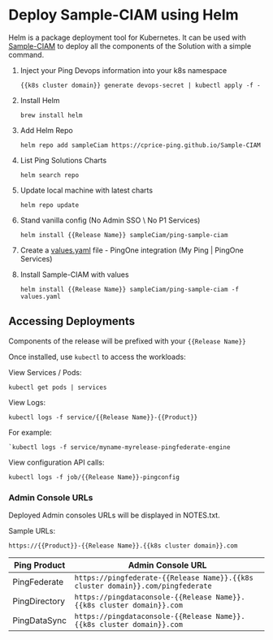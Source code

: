 # Deploy Sample-CIAM using Helm

Helm is a package deployment tool for Kubernetes. It can be used with [Sample-CIAM](../Kubernetes) to deploy all the components of the Solution with a simple command.

1. Inject your Ping Devops information into your k8s namespace

    ```shell
    {{k8s cluster domain}} generate devops-secret | kubectl apply -f -
    ```

2. Install Helm

    ```shell
    brew install helm
    ```

3. Add Helm Repo

    ```shell
    helm repo add sampleCiam https://cprice-ping.github.io/Sample-CIAM
    ```

4. List Ping Solutions Charts

    ```shell
    helm search repo
    ```

5. Update local machine with latest charts

    ```shell
    helm repo update
    ```

6. Stand vanilla config (No Admin SSO \ No P1 Services)

    ```shell
    helm install {{Release Name}} sampleCiam/ping-sample-ciam
    ```

7. Create a [values.yaml](./values.yaml) file - PingOne integration (My Ping | PingOne Services)

8. Install Sample-CIAM with values

    ```shell
    helm install {{Release Name}} sampleCiam/ping-sample-ciam -f values.yaml
    ```

## Accessing Deployments

Components of the release will be prefixed with your `{{Release Name}}`

Once installed, use `kubectl` to access the workloads:

View Services / Pods:

```shell
kubectl get pods | services
```

View Logs:

```shell
kubectl logs -f service/{{Release Name}}-{{Product}}
```

For example:

```hell
`kubectl logs -f service/myname-myrelease-pingfederate-engine
```

View configuration API calls:

```shell
kubectl logs -f job/{{Release Name}}-pingconfig
```

### Admin Console URLs

Deployed Admin consoles URLs will be displayed in NOTES.txt.

Sample URLs:

`https://{{Product}}-{{Release Name}}.{{k8s cluster domain}}.com`

| Ping Product | Admin Console URL |
| ----- | ----- |
| PingFederate | `https://pingfederate-{{Release Name}}.{{k8s cluster domain}}.com/pingfederate` |
| PingDirectory | `https://pingdataconsole-{{Release Name}}.{{k8s cluster domain}}.com` |
| PingDataSync | `https://pingdataconsole-{{Release Name}}.{{k8s cluster domain}}.com` |
